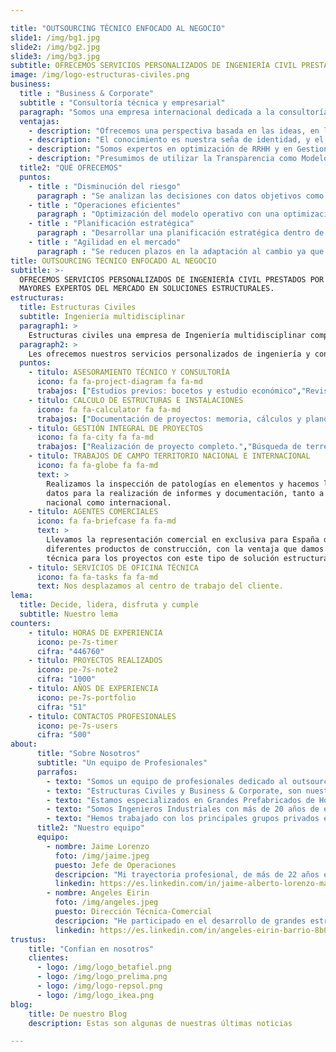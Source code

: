 ```yaml
---

title: "OUTSOURCING TÉCNICO ENFOCADO AL NEGOCIO"
slide1: /img/bg1.jpg
slide2: /img/bg2.jpg
slide3: /img/bg3.jpg
subtitle: OFRECEMOS SERVICIOS PERSONALIZADOS DE INGENIERÍA CIVIL PRESTADOS POR LOS MAYORES EXPERTOS DEL MERCADO EN SOLUCIONES ESTRUCTURALES.
image: /img/logo-estructuras-civiles.png
business:
  title : "Business & Corporate"
  subtitle : "Consultoría técnica y empresarial"
  paragraph: "Somos una empresa internacional dedicada a la consultoría de servicios con carácter multidisciplinar. Nuestro cometido es ofrecer una diversidad de soluciones encaminadas a ayudar a nuestros clientes a alcanzar la excelencia empresarial de forma sostenible y continuada en el tiempo. Les ayudamos a ser eficientes y competitivos, a aprovechar las oportunidades y les dotamos de entornos de seguridad para una mejor toma de decisiones.Nuestras capacidades permiten adaptar los modos de trabajo globales de acuerdo a las necesidades particulares que nuestros clientes precisan y, de esta forma, abarcamos las líneas estratégicas de la empresa."
  ventajas:
    - description: "Ofrecemos una perspectiva basada en las ideas, en la innovación y en la experiencia."
    - description: "El conocimiento es nuestra seña de identidad, y el compartirlo, lo que nos hace únicos."
    - description: "Somos expertos en optimización de RRHH y en Gestionar y Formar Talento."
    - description: "Presumimos de utilizar la Transparencia como Modelo de Relación con Nuestros Clientes."
  title2: "QUÉ OFRECEMOS"
  puntos:
    - title : "Disminución del riesgo"
      paragraph : "Se analizan las decisiones con datos objetivos como apoyo a la experiencia e intuición directiva. Se analizan las tendencias de mercado y movimientos de competidores de forma sistemática."
    - title : "Operaciones eficientes"
      paragraph : "Optimización del modelo operativo con una optimización de los recursos y mejora de costes operativos. Movilidad Geográfica. Soluciones Flexibles según necesidades. Integración en los equipos."
    - title : "Planificación estratégica"
      paragraph : "Desarrollar una planificación estratégica dentro de la empresa, donde se analice factores internos y externos de la industria, mercado, competencia, producto, reestructura de la misión, visión, valores, objetivos, etc."
    - title : "Agilidad en el mercado"
      paragraph : "Se reducen plazos en la adaptación al cambio ya que las empresas se preparan para detectar tendencias, diseñar planes e implantarlos con eficiencia y obtener resultados positivos de forma sistemática."
title: OUTSOURCING TÉCNICO ENFOCADO AL NEGOCIO
subtitle: >-
  OFRECEMOS SERVICIOS PERSONALIZADOS DE INGENIERÍA CIVIL PRESTADOS POR LOS
  MAYORES EXPERTOS DEL MERCADO EN SOLUCIONES ESTRUCTURALES.
estructuras:
  title: Estructuras Civiles
  subtitle: Ingeniería multidisciplinar
  paragraph1: >
    Estructuras civiles una empresa de Ingeniería multidisciplinar compuesta por Ingenieros Industriales con una dilatada trayectoria profesional, con más de 20 años de experiencia trabajando en el sector de la construcción y en el sector industrial.
  paragraph2: >
    Les ofrecemos nuestros servicios personalizados de ingeniería y consultoría técnica y empresarial, tanto a nivel nacional como internacional y nuestro objetivo prioritario es proporcionar estos servicios con la mayor calidad y cumpliendo rigurosamente con los hitos marcados por nuestros clientes, estableciendo con ellos una relación basada en la confianza y el compromiso.
  puntos:
    - titulo: ASESORAMIENTO TÉCNICO Y CONSULTORÍA
      icono: fa fa-project-diagram fa fa-md
      trabajos: ["Estudios previos: bocetos y estudio económico","Revisión de proyectos.","Dimensionamiento estructura.","Estudios comparativos y de optimización.", "Informes técnicos y periciales.","Planos de taller y diseño de moldes.","Dirección de obra y asistencia técnica." ]
    - titulo: CALCULO DE ESTRUCTURAS E INSTALACIONES
      icono: fa fa-calculator fa fa-md
      trabajos: ["Documentación de proyectos: memoria, cálculos y planos","Estructura metálica y hormigón, tanto de edificios nuevos como rehabilitaciones.","Edificación Residencial, Edificación Industrial, Obra Pública, Obra Arquitectónica y Obra Marina."]
    - titulo: GESTIÓN INTEGRAL DE PROYECTOS
      icono: fa fa-city fa fa-md
      trabajos: ["Realización de proyecto completo.","Búsqueda de terrenos.","Obtención de licencias y permisos","Compra de maquinaria y bienes de equipo.","Implantación y puesta en marcha."]
    - titulo: TRABAJOS DE CAMPO TERRITORIO NACIONAL E INTERNACIONAL
      icono: fa fa-globe fa fa-md
      text: >
        Realizamos la inspección de patologías en elementos y hacemos la toma de
        datos para la realización de informes y documentación, tanto a nivel
        nacional como internacional.
    - titulo: AGENTES COMERCIALES
      icono: fa fa-briefcase fa fa-md
      text: >
        Llevamos la representación comercial en exclusiva para España de
        diferentes productos de construcción, con la ventaja que damos cobertura
        técnica para los proyectos con este tipo de solución estructural.
    - titulo: SERVICIOS DE OFICINA TÉCNICA
      icono: fa fa-tasks fa fa-md
      text: Nos desplazamos al centro de trabajo del cliente.
lema:
  title: Decide, lidera, disfruta y cumple
  subtitle: Nuestro lema
counters:
    - titulo: HORAS DE EXPERIENCIA
      icono: pe-7s-timer
      cifra: "446760"
    - titulo: PROYECTOS REALIZADOS
      icono: pe-7s-note2
      cifra: "1000"
    - titulo: AÑOS DE EXPERIENCIA
      icono: pe-7s-portfolio
      cifra: "51"
    - titulo: CONTACTOS PROFESIONALES
      icono: pe-7s-users
      cifra: "500"
about:
      title: "Sobre Nosotros"
      subtitle: "Un equipo de Profesionales"
      parrafos:
        - texto: "Somos un equipo de profesionales dedicado al outsourcing técnico directo. Nuestro lema es “decide, lidera, disfruta y cumple” expresión que sintetiza nuestros valores de ofrecer unos servicios de la mayor calidad, cumpliendo rigurosamente con los hitos marcados por nuestros clientes, con los que creamos una relación basada en la confianza y el compromiso."
        - texto: "Estructuras Civiles y Business & Corporate, son nuestras dos líneas de negocio a través de las cuales ofrecemos servicios personalizados de ingeniería y consultoría técnica y empresarial."
        - texto: "Estamos especializados en Grandes Prefabricados de Hormigón para grandes superficies comerciales e industriales, edificación dotacional y residencial, obra civil y marítima."
        - texto: "Somos Ingenieros Industriales con más de 20 años de experiencia trabajando en el sector de la construcción y en el sector industrial."
        - texto: "Hemos trabajado con los principales grupos privados españoles (Inditex, Repsol, Cepsa, BSCH, Cruz Roja, Sacyr, Acciona, Dragados, ACS y Ferrovial…) e internacionales (Ikea, Sonae, Petrogal, Grupo Mota-Engil, Odebrecht,…) en la gestión de grandes obras en la Península Ibérica."
      title2: "Nuestro equipo"
      equipo:
        - nombre: Jaime Lorenzo
          foto: /img/jaime.jpeg
          puesto: Jefe de Operaciones
          descripcion: "Mi trayectoria profesional, de más de 22 años en áreas claves de la dirección, me permiten diseñar soluciones para todo tipo de clientes y cubriendo todas las necesidades requeridas. Soy un gran conocedor del sector del prefabricado de hormigón y poseo una dilatada experiencia en la gestión de grandes proyectos."
          linkedin: https://es.linkedin.com/in/jaime-alberto-lorenzo-mateo-230a1587
        - nombre: Angeles Eirin
          foto: /img/angeles.jpeg
          puesto: Dirección Técnica-Comercial
          descripcion: "He participado en el desarrollo de grandes estructuras prefabricadas de edificios comerciales e industriales de multinacionales españolas y extranjeras. Más de 1.000 obras realizadas en los más de 29 años de experiencia, desde distintos puestos de responsabilidad, abarcando todos los procesos, de inicio a fin de obra."
          linkedin: https://es.linkedin.com/in/angeles-eirin-barrio-8b034346
trustus:
    title: "Confian en nosotros"
    clientes:
      - logo: /img/logo_betafiel.png
      - logo: /img/logo_prelima.png
      - logo: /img/logo-repsol.png
      - logo: /img/logo_ikea.png
blog:
    title: De nuestro Blog
    description: Estas son algunas de nuestras últimas noticias

---
```

